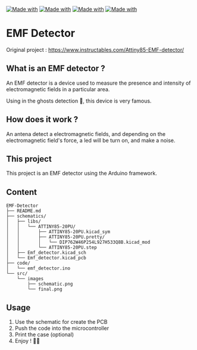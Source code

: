 [![Made with](https://img.shields.io/badge/arduino-00878F.svg?style=for-the-badge&logo=arduino)](https://www.arduino.cc)
[![Made with](https://img.shields.io/badge/C++-00599C.svg?style=for-the-badge&logo=cplusplus)](https://isocpp.org/)
[![Made with](https://img.shields.io/badge/FreeCad-418FDE.svg?style=for-the-badge&logo=freecad)](https://www.freecad.org/)
[![Made with](https://img.shields.io/badge/PlatformIO-F5822A.svg?style=for-the-badge&logo=platformio)](https://platformio.org/)

# EMF Detector

Original project : https://www.instructables.com/Attiny85-EMF-detector/

## What is an EMF detector ?
An EMF detector is a device used to measure the presence and intensity of electromagnetic fields in a particular area.

Using in the ghosts detection 👻, this device is very famous.

## How does it work ?
An antena detect a electromagnetic fields, and depending on the electromagnetic field's force, a led will be turn on, and make a noise.

## This project
This project is an EMF detector using the Arduino framework.

## Content
```
EMF-Detector
├── README.md
├── schematics/
│   ├── libs/
│   │   └── ATTINY85-20PU/
│   │       ├── ATTINY85-20PU.kicad_sym
│   │       ├── ATTINY85-20PU.pretty/
│   │       │   └── DIP762W46P254L927H533Q8B.kicad_mod
│   │       └── ATTINY85-20PU.step
│   ├── Emf_detector.kicad_sch
│   └── Emf_detector.kicad_pcb
├── code/
│   └── emf_detector.ino
└── src/
    └── images
        ├── schematic.png
        └── final.png
```

## Usage
1. Use the schematic for create the PCB
2. Push the code into the microcontroller
3. Print the case (optional)
4. Enjoy ! 👻😉